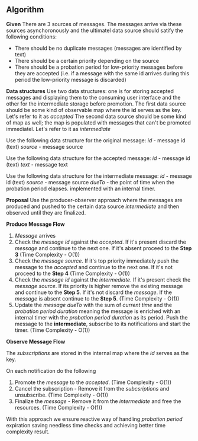 ## Algorithm

**Given** 
There are 3 sources of messages. The messages arrive via these sources asynchoronously and the ultimatel data source should satify the following conditions:
- There should be no duplicate messages (messages are identified by text)
- There should be a certain priority depending on the source
- There should be a probation period for low-priority messages before they are accepted (i.e. if a message with the same id arrives during this period the low-priority message is discarded)

**Data structures**
Use two data structures: one is for storing accepted messages and displaying them to the consuming user interface and the other for the intermediate storage before promotion.
The first data source should be some kind of observable map where the **id** serves as the key. Let's refer to it as *accepted*
The second data source should be some kind of map as well; the map is populated with messages that can't be promoted immediatel. Let's refer to it as *intermediate*

Use the following data structure for the original message:
*id* - message id (text)
*source* - message source

Use the following data structure for the accepted message:
*id* - message id (text)
*text* - message text

Use the following data structure for the intermediate message:
*id* - message id (text)
*source* - message source
*dueTo* - the point of time when the probation period elapses. implemented with an internal timer.

**Proposal**
Use the producer-observer approach where the messages are produced and pushed to the certain data source *intermediate* and then observed until they are finalized.

**Produce Message Flow**

1. *Message* arrives
2. Check the *message id* against the *accepted*. If it's present discard the *message* and continue to the next one. If it's absent proceed to the **Step 3** (Time Complexity - O(1))
3. Check the *message source*. If it's top priority immediately push the message to the *accepted* and continue to the next one. If it's not proceed to the **Step 4** (Time Complexity - O(1))
4. Check the *message id* against the *intermediate*. If it's present check the *message source*. If its priority is higher remove the existing message and continue to the **Step 5**. If it's not discard the *message*. If the *message* is absent continue to the **Step 5**. (Time Complexity - O(1))
5. Update the *message dueTo* with the sum of *current time* and the *probation period duration* meaning the message is enriched with an internal timer with the *probation period duration* as its period. Push the message to the **intermediate**, subscribe to its notifications and start the timer. (Time Complexity - O(1))

**Observe Message Flow**

The *subscriptions* are stored in the internal map where the *id* serves as the key.

On each notification do the following
1. Promote the *message* to the *accepted*. (Time Complexity - O(1))
2. Cancel the subscription - Remove it from the *subcsriptions* and unsubscribe. (Time Complexity - O(1))
3. Finalize the *message* - Remove it from the *intermediate* and free the resources. (Time Complexity - O(1))

With this approach we ensure reactive way of handling *probation period* expiration saving needless time checks and achieving better time complexity result.